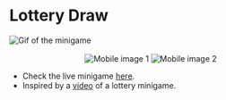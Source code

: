 # Lottery Draw

![Gif of the minigame](https://github.com/emanoeldelfino/lotteryDraw/blob/main/demo.gif)

<p align="center">
    <img
        alt="Mobile image 1"
        align="center"
        src="https://github.com/emanoeldelfino/lotteryDraw/blob/main/mobile1.png"
    >
    <img
        alt="Mobile image 2"
        align="center"
        src="https://github.com/emanoeldelfino/lotteryDraw/blob/main/mobile2.png"
    >
<p>

- Check the live minigame [here](https://emanoeldelfino.github.io/lotteryDraw/).
- Inspired by a [video](https://www.youtube.com/watch?v=3nuC0eX35bU) of a lottery minigame.

